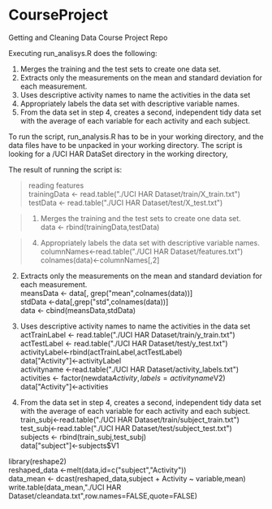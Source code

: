 CourseProject
=============

Getting and Cleaning Data Course Project Repo

Executing run_analisys.R does the following:

 
1. Merges the training and the test sets to create one data set.
2. Extracts only the measurements on the mean and standard deviation for each measurement. 
3. Uses descriptive activity names to name the activities in the data set
4. Appropriately labels the data set with descriptive variable names. 
5. From the data set in step 4, creates a second, independent tidy data set with the average of each variable for each activity and each subject.

To run the script, run_analysis.R has to be in your working directory, and the data files have to be unpacked in your working directory.  The script is looking for a /UCI HAR DataSet directory in the working directory,

The result of running the script is:

>reading features  
trainingData <- read.table("./UCI HAR Dataset/train/X_train.txt")  
testData <- read.table("./UCI HAR Dataset/test/X_test.txt")  

>1. Merges the training and the test sets to create one data set.  
data <- rbind(trainingData,testData)  

>4. Appropriately labels the data set with descriptive variable names.  
columnNames<-read.table("./UCI HAR Dataset/features.txt")  
colnames(data)<-columnNames[,2]  
 
2. Extracts only the measurements on the mean and standard deviation for each measurement.  
meansData <- data[, grep("mean",colnames(data))]  
stdData <-data[,grep("std",colnames(data))]  
data <- cbind(meansData,stdData)  

3. Uses descriptive activity names to name the activities in the data set  
actTrainLabel <- read.table("./UCI HAR Dataset/train/y_train.txt")  
actTestLabel <- read.table("./UCI HAR Dataset/test/y_test.txt")  
activityLabel<-rbind(actTrainLabel,actTestLabel)  
data["Activity"]<-activityLabel  
activityname <-read.table("./UCI HAR Dataset/activity_labels.txt")  
activities <- factor(newdata$Activity,labels=activityname$V2)  
data["Activity"]<-activities  

5. From the data set in step 4, creates a second, independent tidy data set with the average of each variable for each activity and each subject.  
train_subj<-read.table("./UCI HAR Dataset/train/subject_train.txt")  
test_subj<-read.table("./UCI HAR Dataset/test/subject_test.txt")  
subjects <- rbind(train_subj,test_subj)  
data["subject"]<-subjects$V1  

library(reshape2)  
reshaped_data <-melt(data,id=c("subject","Activity"))  
data_mean <- dcast(reshaped_data,subject + Activity ~ variable,mean)  
write.table(data_mean,"./UCI HAR Dataset/cleandata.txt",row.names=FALSE,quote=FALSE)  
